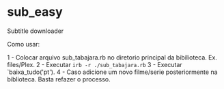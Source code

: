 # sub_easy
Subtitle downloader

Como usar:

1 - Colocar arquivo sub_tabajara.rb no diretorio principal da bibilioteca. Ex. files/Plex.
2 - Executar `irb -r ./sub_tabajara.rb`
3 - Executar `baixa_tudo('pt').
4 - Caso adicione um novo filme/serie posteriormente na biblioteca. Basta refazer o processo.
